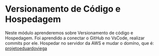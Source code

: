 # Versionamento de Código e Hospedagem

Neste módulo aprenderemos sobre Versionamento de código e Hospedagem.
Foi aprendido a conectar o GitHub no VsCode, realizar commits por ele. 
Hospedar no servidor da AWS e mudar o domíno, que é: [projetoeduardoviega](http://www.projetoeduardoviega.tk:3000/produtos)